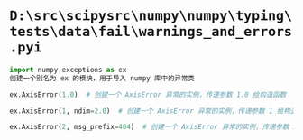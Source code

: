 # `D:\src\scipysrc\numpy\numpy\typing\tests\data\fail\warnings_and_errors.pyi`

```py
import numpy.exceptions as ex
创建一个别名为 ex 的模块，用于导入 numpy 库中的异常类

ex.AxisError(1.0)  # 创建一个 AxisError 异常的实例，传递参数 1.0 给构造函数

ex.AxisError(1, ndim=2.0)  # 创建一个 AxisError 异常的实例，传递参数 1 给构造函数，并且指定 ndim 参数为 2.0

ex.AxisError(2, msg_prefix=404)  # 创建一个 AxisError 异常的实例，传递参数 2 给构造函数，并且指定 msg_prefix 参数为 404
```